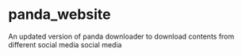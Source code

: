# panda_website
An updated version of panda downloader to download contents from different social media social media
